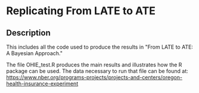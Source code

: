 # Replicating From LATE to ATE

## Description
This includes all the code used to produce the results in "From LATE to ATE: A Bayesian Approach." 

The file OHIE_test.R produces the main results and illustrates how the R package can be used. The data necessary to run that file can be found at: https://www.nber.org/programs-projects/projects-and-centers/oregon-health-insurance-experiment 
